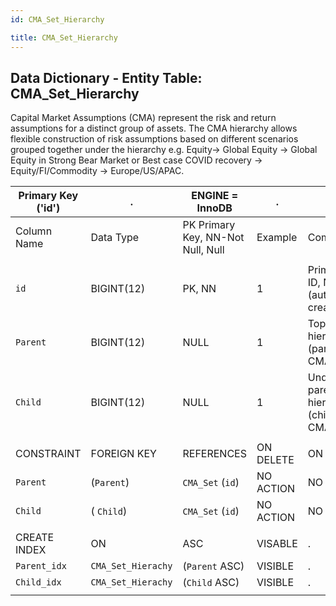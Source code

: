 ```yaml
---
id: CMA_Set_Hierarchy

title: CMA_Set_Hierarchy
---
```


## Data Dictionary - Entity Table: CMA_Set_Hierarchy

Capital Market Assumptions (CMA) represent the risk and return assumptions for a distinct group of assets. 
The CMA hierarchy allows flexible construction of risk assumptions based on different scenarios grouped together under the hierarchy e.g. Equity-> Global Equity -> Global Equity in Strong Bear Market or Best case COVID recovery -> Equity/FI/Commodity -> Europe/US/APAC.	

| Primary Key ('id')|.|ENGINE = InnoDB|.|.|
|---|---|---|---|---|
| Column Name| Data Type|PK Primary Key, NN-Not Null, Null|Example|Comments|
||
|`id`|BIGINT(12)| PK, NN|1|PrimaryKey-ID, Not Null (auto creates)|
|`Parent`| BIGINT(12) |NULL|1|Top of hierarchy (parent) of CMA Set|
|`Child`| BIGINT(12) |NULL|1|Under parent hierarchy (child)of CMA Set|
||
| CONSTRAINT|FOREIGN KEY|REFERENCES |ON DELETE|ON UPDATE|
|`Parent`|(`Parent`)|`CMA_Set` (`id`)| NO ACTION| NO ACTION|
| `Child`|( `Child`)| `CMA_Set` (`id`)| NO ACTION| NO ACTION|
||
|CREATE INDEX|ON|ASC|VISABLE|.|
|`Parent_idx`|`CMA_Set_Hierachy`|(`Parent` ASC)|VISIBLE|.|
|`Child_idx`|`CMA_Set_Hierachy`|(`Child` ASC)|VISIBLE|.|
||
